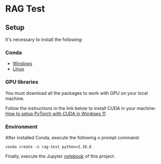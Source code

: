 # RAG Test

## Setup

It's necessary to install the following:

### Conda 
- [Windows](https://conda.io/projects/conda/en/latest/user-guide/install/windows.html)
- [Linux](https://conda.io/projects/conda/en/latest/user-guide/install/linux.html)

### GPU libraries
You must download all the packages to work with GPU on your local machine.

Follow the instructions in the link below to install CUDA in your machine:
[How to setup PyTorch with CUDA in Windows 11](https://medium.com/@leennewlife/how-to-setup-pytorch-with-cuda-in-windows-11-635dfa56724b)

### Environment
After installed Conda, execute the following o prompt command:
```
conda create -n rag-test python=3.10.8
```
Finally, execute the Jupyter [notebook](https://github.com/igorvlnascimento/RAG-Test/blob/main/youtube_rag.ipynb) of this project.